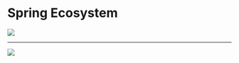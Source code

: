 # Spring Ecosystem


<img src="https://ordina-jworks.github.io/img/spring-ecosystem/spring-popular.png"/>


<hr/>

<img src="https://fabiana2611.github.io/img/spring/spring-ecosystem.jpg"/>

